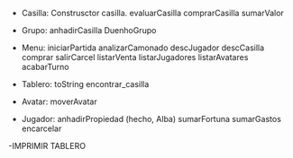- Casilla:
  Construsctor casilla.
  evaluarCasilla
  comprarCasilla
  sumarValor
- Grupo:
  anhadirCasilla
  DuenhoGrupo

- Menu:
  iniciarPartida
  analizarCamonado
  descJugador
  descCasilla
  comprar
  salirCarcel
  listarVenta
  listarJugadores
  listarAvatares
  acabarTurno

- Tablero:
  toString
  encontrar_casilla

- Avatar:
  moverAvatar

- Jugador:
  anhadirPropiedad (hecho, Alba)
  sumarFortuna
  sumarGastos
  encarcelar

-IMPRIMIR TABLERO
